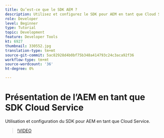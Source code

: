 ```yaml
---
title: Qu’est-ce que le SDK AEM ?
description: Utilisez et configurez le SDK pour AEM en tant que Cloud Service.
role: Developer
level: Beginner
type: Tutorial
topic: Development
feature: Developer Tools
kt: 6927
thumbnail: 330552.jpg
translation-type: tm+mt
source-git-commit: 5ac82928d4b0bf75b348a414793c24c3aca92f36
workflow-type: tm+mt
source-wordcount: '36'
ht-degree: 0%

---
```



# Présentation de l’AEM en tant que SDK Cloud Service

Utilisation et configuration du SDK pour AEM en tant que Cloud Service.

>[!VIDEO](https://video.tv.adobe.com/v/330552/?quality=12&learn=on)